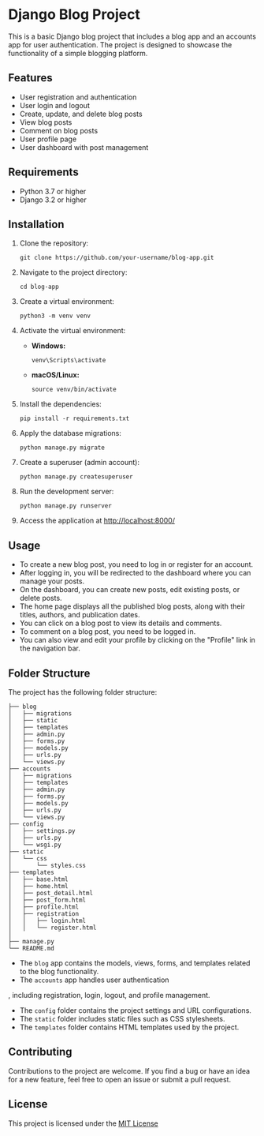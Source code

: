 # Django Blog Project

This is a basic Django blog project that includes a blog app and an accounts app for user authentication. The project is designed to showcase the functionality of a simple blogging platform.

## Features

- User registration and authentication
- User login and logout
- Create, update, and delete blog posts
- View blog posts
- Comment on blog posts
- User profile page
- User dashboard with post management

## Requirements

- Python 3.7 or higher
- Django 3.2 or higher

## Installation

1. Clone the repository:

   ```shell
   git clone https://github.com/your-username/blog-app.git
   ```

2. Navigate to the project directory:

   ```shell
   cd blog-app
   ```

3. Create a virtual environment:

   ```shell
   python3 -m venv venv
   ```

4. Activate the virtual environment:

   - **Windows:**

     ```shell
     venv\Scripts\activate
     ```

   - **macOS/Linux:**

     ```shell
     source venv/bin/activate
     ```

5. Install the dependencies:

   ```shell
   pip install -r requirements.txt
   ```

6. Apply the database migrations:

   ```shell
   python manage.py migrate
   ```

7. Create a superuser (admin account):

   ```shell
   python manage.py createsuperuser
   ```

8. Run the development server:

   ```shell
   python manage.py runserver
   ```

9. Access the application at [http://localhost:8000/](http://localhost:8000/)

## Usage

- To create a new blog post, you need to log in or register for an account.
- After logging in, you will be redirected to the dashboard where you can manage your posts.
- On the dashboard, you can create new posts, edit existing posts, or delete posts.
- The home page displays all the published blog posts, along with their titles, authors, and publication dates.
- You can click on a blog post to view its details and comments.
- To comment on a blog post, you need to be logged in.
- You can also view and edit your profile by clicking on the "Profile" link in the navigation bar.

## Folder Structure

The project has the following folder structure:

```
├── blog
│   ├── migrations
│   ├── static
│   ├── templates
│   ├── admin.py
│   ├── forms.py
│   ├── models.py
│   ├── urls.py
│   └── views.py
├── accounts
│   ├── migrations
│   ├── templates
│   ├── admin.py
│   ├── forms.py
│   ├── models.py
│   ├── urls.py
│   └── views.py
├── config
│   ├── settings.py
│   ├── urls.py
│   └── wsgi.py
├── static
│   └── css
│       └── styles.css
├── templates
│   ├── base.html
│   ├── home.html
│   ├── post_detail.html
│   ├── post_form.html
│   ├── profile.html
│   ├── registration
│   │   ├── login.html
│   │   └── register.html
│   
├── manage.py
└── README.md
```

- The `blog` app contains the models, views, forms, and templates related to the blog functionality.
- The `accounts` app handles user authentication

, including registration, login, logout, and profile management.
- The `config` folder contains the project settings and URL configurations.
- The `static` folder includes static files such as CSS stylesheets.
- The `templates` folder contains HTML templates used by the project.

## Contributing

Contributions to the project are welcome. If you find a bug or have an idea for a new feature, feel free to open an issue or submit a pull request.

## License

This project is licensed under the [MIT License](LICENSE)
